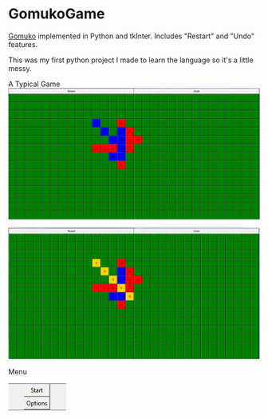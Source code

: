 # GomukoGame
[Gomuko](https://en.wikipedia.org/wiki/Gomoku) implemented in Python and tkInter. Includes "Restart" and "Undo" features. 

This was my first python project I made to learn the language so it's a little messy.

A Typical Game
![Menu Image](/screenshots/2.PNG?raw=true "Menu")

![Menu Image](/screenshots/3.PNG?raw=true "Menu")


Menu

![Menu Image](/screenshots/1.PNG?raw=true "Menu")
